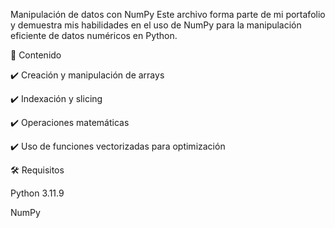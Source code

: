 Manipulación de datos con NumPy
Este archivo forma parte de mi portafolio y demuestra mis habilidades en el uso de NumPy para la manipulación eficiente de datos numéricos en Python.

📌 Contenido

✔️ Creación y manipulación de arrays

✔️ Indexación y slicing

✔️ Operaciones matemáticas 

✔️ Uso de funciones vectorizadas para optimización


🛠️ Requisitos

Python 3.11.9

NumPy

